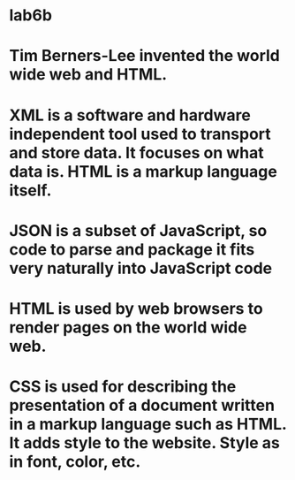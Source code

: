 # lab6b

# Tim Berners-Lee invented the world wide web and HTML.
# XML is a software and hardware independent tool used to transport and store data. It focuses on what data is. HTML is a markup language itself.
# JSON is a subset of JavaScript, so code to parse and package it fits very naturally into JavaScript code
# HTML is used by web browsers to render pages on the world wide web.
# CSS is used for describing the presentation of a document written in a markup language such as HTML. It adds style to the website. Style as in font, color, etc.
